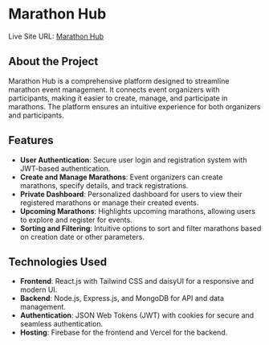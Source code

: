 # Marathon Hub

Live Site URL: [Marathon Hub](https://marathon-hub-d6162.web.app)

## About the Project
Marathon Hub is a comprehensive platform designed to streamline marathon event management. It connects event organizers with participants, making it easier to create, manage, and participate in marathons. The platform ensures an intuitive experience for both organizers and participants.

## Features
- **User Authentication**: Secure user login and registration system with JWT-based authentication.
- **Create and Manage Marathons**: Event organizers can create marathons, specify details, and track registrations.
- **Private Dashboard**: Personalized dashboard for users to view their registered marathons or manage their created events.
- **Upcoming Marathons**: Highlights upcoming marathons, allowing users to explore and register for events.
- **Sorting and Filtering**: Intuitive options to sort and filter marathons based on creation date or other parameters.

## Technologies Used
- **Frontend**: React.js with Tailwind CSS and daisyUI for a responsive and modern UI.
- **Backend**: Node.js, Express.js, and MongoDB for API and data management.
- **Authentication**: JSON Web Tokens (JWT) with cookies for secure and seamless authentication.
- **Hosting**: Firebase for the frontend and Vercel for the backend.
